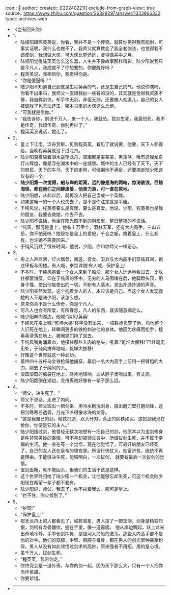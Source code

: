 icon:: 💾
author:: 
created:: [[20240221]]
exclude-from-graph-view:: true
source:: https://www.zhihu.com/question/36328297/answer/1333866332
type:: archives-web

- 《岂有回头剑》
- 1、
  - 陆绍阳跟陈英英说，你看，我并不是一个传奇。就算你觉得我有能耐，可事实证明，我什么也做不了。我师父就算教会了我全套剑法，也觉得我不该使剑，我想做大侠，可大侠比梦还远，虚得像井中之月。
  - 陆绍阳觉得陈英英怎么这么蠢，人生并不像故事那样精彩。陆少阳说我只是平凡人，我成就不了你想要的，你醒醒好吗？
  - 程英英说，我相信你，我觉得你是。
  - “你是傻逼吗？”
  - 陆少阳不知道自己到底是生程英英的气，还是生自己的气。他说你瞎吗，你看不出来吗，我师父一直跟我扯一些有的没的，其实就是觉得我资质不够，我自称剑侠，却手中无剑，非但无剑，还要被人劫道儿，自己的女人被调戏了也无法还击，哪本书里的大侠这么怂炮。
  - “可我就是信你。”
  - “我告诉你，别说千万人，来一个人，我就怂。拔剑生死，我最怕死，我不是传奇，我烦传奇，你别再扯了。”
  - 程英英没说话，她走了。
- 2、
  - 皇上下江南，泛舟赏柳，见到程英英，看见了就说要，他要，天下人都得给。当晚程英英就没下过龙舟。
  - 陆少阳深夜隔着湖水遥望龙舟，周围都是雾蒙蒙，黑荡荡，唯有这艘龙舟灯火辉煌，像是浮在湖水中的一座城堡。城中的主人已经有了天下，天下的庶民，天下的牛马，天下的走狗，可偏偏他不满足，还要摘走陆少阳这仅有的一个。
  - **陆少阳第一次觉得，船与岸的距离，远的像是海的两端，惊涛骇浪，巨鲸海怪，都在他们之间肆虐着，他奋力游，可一直在原地。**
  - 陆少阳想，从此以后，就再没人把自己当成一个英雄。
  - 如果这唯一的一个人也失去了，是不是你注定就是平庸。
  - 于纯风说，程英英要么是真傻，要么是真爱。他说，少阳，程英英也是我的朋友，我要去救她，你去不去。
  - 陆少阳不说话，他坐在阳光照不到的阴影里，整日整夜的不说话。
  - “纯风，那可是皇上，他有十万甲士，羽林天军，还有大内高手，三山五岳，你不怕死吗？她现在是皇上的爱妃，千金之躯，跟着皇上，什么都有，也许她不需要回来。”
  - 于纯风沉默了很长时间，他说，少阳，你和你师父一样恶心。
- 3、
  - 舟上人声鼎沸，灯火飘忽，阉竖、宫女、卫兵与大内高手们穿插其间，跑过甲板与阁楼。有人喊，奉旨诛贼!有人喊，保护皇上!
  - 不多时，于纯风抱着一个女人来到了船沿，那个女人远远地看过去，比以往都要消瘦，仰在于纯风的怀中。无穷的人马围堵在后，他脚蹬头顶，用身子撞，使出他能使出的一切，不断有人落水，发出扑通扑通的声音。
  - 陆少阳突然发现，这个抱着女人的人，本应该是自己。当这个女人发现救她的人不是陆少阳，该怎么想。
  - 原来你真不是什么传奇，你是个凡人。
  - 可凡人也会有所爱，有所眷恋，凡人的东西，就该随意摘走么。
  - 陆少阳奔向湖边，他喊:“纯风!英英!
  - 于纯风在舟上喊:“乾坤大挪”移字没有出来，一把铁枪贯穿了他，将他整个人钉死在地上，转瞬间更多的铁枪刺进他的身体。他因为疼痛而松手，程英英滑落在地上，被阉竖们拖了回去。
  - 于纯风嘴角涌着血，他攥住那些入肉的枪头，吼着:“乾坤大挪移!”已经毫无用处，于纯风拼命地喊，乾坤大挪移!
  - 好像这个世界就这一种武功。
  - 最终四十五杆乌金铁枪将他捅穿，最后一名大内高手上前用一把臂粗的大刀，削去了于纯风的头。
  - 滚圆滚圆的脑袋在地上，咚咚地轻响，血从脖子里喷出来，有丈高。
  - 陆少阳跪倒在湖边，龙舟离他好像有一辈子那么远。
- 4、
  - “师父，决生死了。"
  - 师父不说话，走进了内间。
  - 不多时，师父取出一把剑来，用冷水刷洗剑身，摘出磨刀壁打磨剑锋，这把剑寒寒芒透骨，月光下冷得像冰海的龙骨。
  - ”这是我自己的剑，精铁打造，双头开刃，真正的削铁如泥，这把剑我现在给你，你便是它的主人。”
  - 陆少阳接过剑，他曾经无数次地想有一把自己的剑，他原本以为宝剑修身是件非常美妙的事情。可不幸却被师父言中，所谓拔剑生死，并不属于幸福的生活。他一直在等一个觉悟，现在他觉悟了，可最好的朋友已经死了，自己的女人还在皇帝的寝宫里。所谓行侠仗义，劫富济贫，统统不再是理由。于能够决生死，能够明白，一次拔剑， 就要有最后一次拔剑的觉悟。
  - 宝剑出鞘，就不能回头，但我们的生活不该是这样。
  - 这个世界终归给了陆少阳一个机会，让他能够忘却生死，可这个机会陆少阳现在希望一辈子都不要有。
  - 陆少阳说，师父，我去了，你不拦着我么，那可是皇上。
  - "拦不住，你火候到了。”
- 5、
  - “护驾!”
  - "保护皇上!”
  - 那天龙舟上的人都看见了，如若彗星，男人提了一把宝剑，剑身是精铁烈银，剑柄有龙骨雕纹，握在手里，像一道霹雳。 他从岸边腾起，跃上龙来出奇地冷静，手中长剑挥舞，是银河大海般的激荡。那些大内高手都不是他的对手。他们的双腿、手臂、胸腔与椎骨，都在男人的创光里种甚至粉碎。男人从没有如此领悟过剑术的高妙，原来强者不用招，用的是心境。
  - 虽千万人，拔剑生死。
  - “程英英，我带你走。”
  - 你终究会是一道传奇，与你的剑一起，因为天下那么大，只有一个人把你当作英雄。
  - 你要珍惜。
- ___